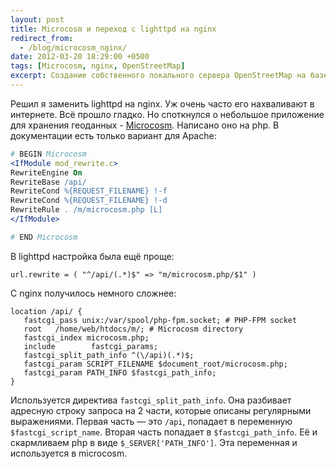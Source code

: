 ```yaml
---
layout: post
title: Microcosm и переход с lighttpd на nginx
redirect_from:
  - /blog/microcosm_nginx/
date: 2012-03-20 18:29:00 +0500
tags: [Microcosm, nginx, OpenStreetMap]
excerpt: Создание собственного локального сервера OpenStreetMap на базе Microcosm
---
```

Решил я заменить lighttpd на nginx. Уж очень часто его нахваливают в интернете. Всё прошло гладко. Но споткнулся о небольшое приложение для хранения геоданных - [Microcosm](http://wiki.openstreetmap.org/wiki/Microcosm). Написано оно на php. В документации есть только вариант для Apache:

```apache
# BEGIN Microcosm
<IfModule mod_rewrite.c>
RewriteEngine On
RewriteBase /api/
RewriteCond %{REQUEST_FILENAME} !-f
RewriteCond %{REQUEST_FILENAME} !-d
RewriteRule . /m/microcosm.php [L]
</IfModule>

# END Microcosm
```

В lighttpd настройка была ещё проще:

```console
url.rewrite = ( "^/api/(.*)$" => "m/microcosm.php/$1" )
```

С nginx получилось немного сложнее:

```nginx
location /api/ {
   fastcgi_pass unix:/var/spool/php-fpm.socket; # PHP-FPM socket
   root   /home/web/htdocs/m/; # Microcosm directory
   fastcgi_index microcosm.php;
   include        fastcgi_params;
   fastcgi_split_path_info ^(\/api)(.*)$;
   fastcgi_param SCRIPT_FILENAME $document_root/microcosm.php;
   fastcgi_param PATH_INFO $fastcgi_path_info;
}
```

Используется директива `fastcgi_split_path_info`. Она разбивает адресную строку запроса на 2 части, которые описаны регулярными выражениями. Первая часть — это `/api`, попадает в переменную `$fastcgi_script_name`. Вторая часть попадает в `$fastcgi_path_info`. Её и скармливаем php в виде `$_SERVER['PATH_INFO']`. Эта переменная и используется в microcosm.
